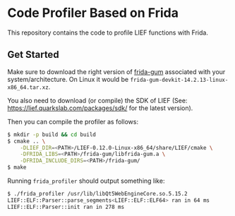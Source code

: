 # Code Profiler Based on Frida

This repository contains the code to profile LIEF functions with Frida.

## Get Started

Make sure to download the right version of [frida-gum](https://github.com/frida/frida/releases)
associated with your system/architecture.
On Linux it would be ``frida-gum-devkit-14.2.13-linux-x86_64.tar.xz``.

You also need to download (or compile) the SDK of LIEF (See: https://lief.quarkslab.com/packages/sdk/ for the
latest version).

Then you can compile the profiler as follows:

```bash
$ mkdir -p build && cd build
$ cmake .. \
    -DLIEF_DIR=<PATH>/LIEF-0.12.0-Linux-x86_64/share/LIEF/cmake \
    -DFRIDA_LIBS=<PATH>/frida-gum/libfrida-gum.a \
    -DFRIDA_INCLUDE_DIRS=<PATH>/frida-gum/
$ make
```

Running ``frida_profiler`` should output something like:

```bash
$ ./frida_profiler /usr/lib/libQt5WebEngineCore.so.5.15.2
LIEF::ELF::Parser::parse_segments<LIEF::ELF::ELF64> ran in 64 ms
LIEF::ELF::Parser::init ran in 278 ms
```





